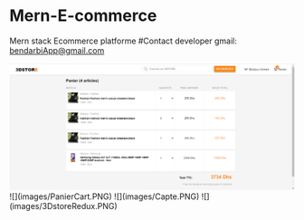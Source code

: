 # Mern-E-commerce
Mern stack Ecommerce platforme
#Contact developer
gmail: bendarbiApp@gmail.com

<img src="PanierCart.PNG" />
![](images/PanierCart.PNG)
![](images/Capte.PNG)
![](images/3DstoreRedux.PNG)
